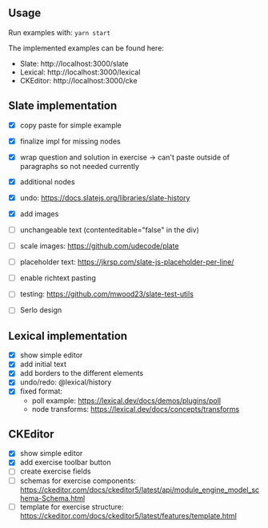## Usage
Run examples with: `yarn start`

The implemented examples can be found here:
- Slate: http://localhost:3000/slate
- Lexical: http://localhost:3000/lexical
- CKEditor: http://localhost:3000/cke

## Slate implementation
- [x] copy paste for simple example
- [x] finalize impl for missing nodes
- [x] wrap question and solution in exercise -> can't paste outside of paragraphs so not needed currently
- [x] additional nodes
- [x] undo: https://docs.slatejs.org/libraries/slate-history
- [x] add images
- [ ] unchangeable text (contenteditable="false" in the div)
- [ ] scale images: https://github.com/udecode/plate
- [ ] placeholder text: https://jkrsp.com/slate-js-placeholder-per-line/
- [ ] enable richtext pasting

- [ ] testing: https://github.com/mwood23/slate-test-utils
- [ ] Serlo design

## Lexical implementation
- [x] show simple editor
- [x] add initial text
- [x] add borders to the different elements
- [x] undo/redo: @lexical/history
- [x] fixed format:
    - poll example: https://lexical.dev/docs/demos/plugins/poll
    - node transforms: https://lexical.dev/docs/concepts/transforms

## CKEditor
- [x] show simple editor
- [x] add exercise toolbar button
- [ ] create exercise fields
- [ ] schemas for exercise components: https://ckeditor.com/docs/ckeditor5/latest/api/module_engine_model_schema-Schema.html
- [ ] template for exercise structure: https://ckeditor.com/docs/ckeditor5/latest/features/template.html
